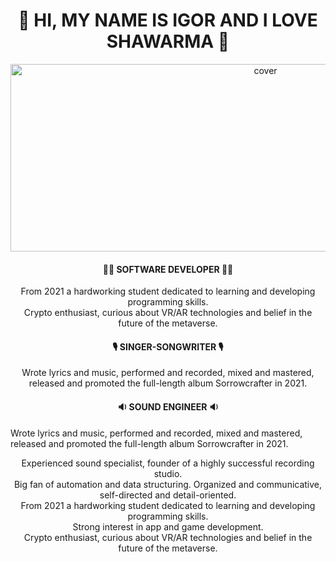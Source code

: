 <div align="center">
<h1><b>🌯 HI, MY NAME IS IGOR AND I LOVE SHAWARMA 🌯</b></h1>
</div>
<div align="center">
<img width="800pxl" height = "300pxl" src="https://media4.giphy.com/media/lovPEehUzdQRi1bgKk/giphy.gif?cid=6c09b952frrbu9kcwkj0c5562ms9w2n35h8kkihqfw2ag1cw&rid=giphy.gif&ct=s?h=257&la=en&w=759&hash=7EDF5B29736E43CAB153AEA504773656C3230C43" alt="cover" />
</div>
<div align="center">
<h4><b>👨‍💻 SOFTWARE DEVELOPER 👨‍💻</b></h4>
  <p>From 2021 a hardworking student dedicated to learning and developing programming skills. <br>
    Crypto enthusiast, curious about VR/AR technologies and belief in the future of the metaverse.</p>
</div>
<div align="center">
<h4><b>🎙️ SINGER-SONGWRITER 🎙️</b></h4>
    <p>Wrote lyrics and music, performed and recorded, mixed and mastered, <br>
    released and promoted the full-length album Sorrowcrafter in 2021.</p>
</div>
<div align="center">
<h4><b>🔉 SOUND ENGINEER 🔉</b></h4>
</div>




Wrote lyrics and music, performed and recorded, mixed and mastered, released and promoted the full-length album Sorrowcrafter in 2021.


<div align="center">
Experienced sound specialist, founder of a highly successful recording studio. <br>
  Big fan of automation and data structuring. Organized and communicative, self-directed and detail-oriented. <br>
  From 2021 a hardworking student dedicated to learning and developing programming skills. <br>
  Strong interest in app and game development. <br>
  Crypto enthusiast, curious about VR/AR technologies and belief in the future of the metaverse. <br>
</div>
